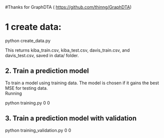 #Thanks for GraphDTA ( https://github.com/thinng/GraphDTA)
# 1 create data:
python create_data.py

This returns kiba_train.csv, kiba_test.csv, davis_train.csv, and davis_test.csv, saved in data/ folder. 

## 2. Train a prediction model
To train a model using training data. The model is chosen if it gains the best MSE for testing data.  
Running 

python training.py 0 0 

## 3. Train a prediction model with validation 

python training_validation.py 0 0

